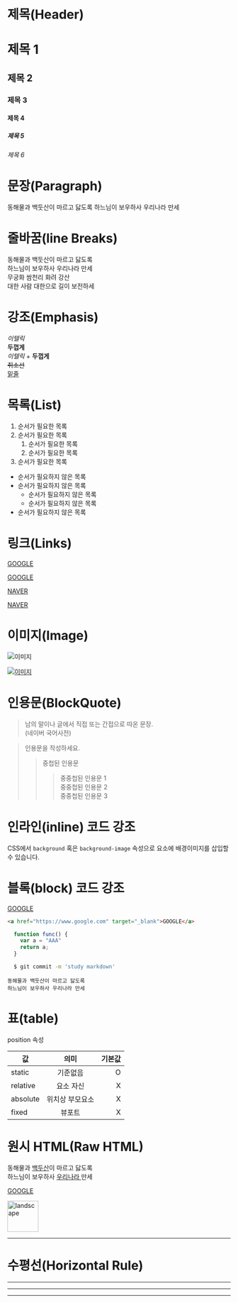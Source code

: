 # 제목(Header)
# 제목 1
## 제목 2
### 제목 3
#### 제목 4
##### 제목 5
###### 제목 6

# 문장(Paragraph)
동해물과 백둣산이 마르고 닳도록
하느님이 보우하사 우리나라 만세

# 줄바꿈(line Breaks)
동해물과 백둣산이 마르고 닳도록  
하느님이 보우하사 우리나라 만세<br/>
무궁화 쌈천리 화려 강산<br/>
대한 사람 대한으로 길이 보전하세  

# 강조(Emphasis)
_이텔릭_  
**두껍게**  
_이텔릭_ + **두껍게**  
~~취소선~~  
<u>밑줄</u>  

# 목록(List)
1. 순서가 필요한 목록
1. 순서가 필요한 목록
    1. 순서가 필요한 목록
    1. 순서가 필요한 목록
1. 순서가 필요한 목록

- 순서가 필요하지 않은 목록
- 순서가 필요하지 않은 목록
    - 순서가 필요하지 않은 목록
    - 순서가 필요하지 않은 목록
- 순서가 필요하지 않은 목록

# 링크(Links)
<a href="https://google.com">GOOGLE</a>

[GOOGLE](https://google.com)

<a href="https://naver.com" title="naver로 이동!">NAVER</a>

[NAVER](https://naver.com "naver로 이동!")

# 이미지(Image)
![이미지](https://cdn.pixabay.com/photo/2019/08/01/12/36/illustration-4377408_960_720.png)

<!-- 링크삽입 시 -->
[![이미지](https://cdn.pixabay.com/photo/2019/08/01/12/36/illustration-4377408_960_720.png)](https://cdn.pixabay.com/photo/2019/08/01/12/36/illustration-4377408_960_720.png)

# 인용문(BlockQuote)
> 남의 말이나 글에서 직접 또는 간접으로 따온 문장.  
> (네이버 국어사전)

> 인용문을 작성하세요.
>> 중첩된 인용문
>>> 중중첩된 인용문 1  
>>> 중중첩된 인용문 2  
>>> 중중첩된 인용문 3  

# 인라인(inline) 코드 강조
CSS에서 `background` 혹은 `background-image` 속성으로 요소에 배경이미지를 삽입할 수 있습니다.

# 블록(block) 코드 강조
<a href="https://www.google.com" target="_blank">GOOGLE</a>

```html
<a href="https://www.google.com" target="_blank">GOOGLE</a>
```

```javascript
  function func() {
    var a = "AAA"
    return a;
  }
```

```bash
  $ git commit -m 'study markdown'
  ```

```plaintext
동해물과 백둣산이 마르고 닳도록
하느님이 보우하사 우리나라 만세
```

# 표(table)
position 속성

값 | 의미 | 기본값
--|:--:|--:
static | 기준없음 | O
relative | 요소 자신 | X
absolute | 위치상 부모요소 | X
fixed | 뷰포트 | X

# 원시 HTML(Raw HTML)
동해물과 <u>백두산</u>이 마르고 닳도록<br/>
하느님이 보우하사 <span style="text-decoration: underline;">우리나라 </span>만세<br/>

<a href="https://www.google.com" target="_blank">GOOGLE</a>

<img width="70" src="https://cdn.pixabay.com/photo/2019/08/01/12/36/illustration-4377408_960_720.png" alt="landscape" />

---

# 수평선(Horizontal Rule)
---

***

___
